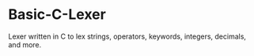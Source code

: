 # Basic-C-Lexer
Lexer written in C to lex strings, operators, keywords, integers, decimals, and more.
